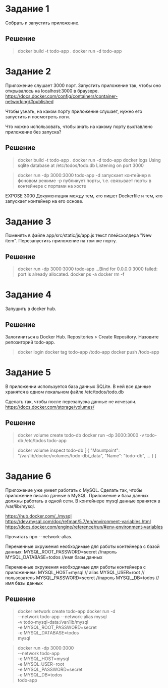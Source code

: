 # Задание 1

Собрать и запустить приложение.

## Решение
>docker build -t todo-app .
>docker run -d todo-app

# Задание 2

Приложение слушает 3000 порт.
Запустить приложение так, чтобы оно открывалось на localhost:3000 в браузере.
https://docs.docker.com/config/containers/container-networking/#published

Чтобы узнать, на каком порту приложение слушает, нужно его запустить и посмотреть логи.

Что можно использовать, чтобы знать на какому порту выставлено приложение без запуска?

## Решение
>docker build -t todo-app .
>docker run -d todo-app
>docker logs <container-id> 
Using sqlite database at /etc/todos/todo.db
Listening on port 3000

>docker run -dp 3000:3000 todo-app
-d запускает контейнер в фоновом режиме
-p публикует порты, т.е. связывает 
порты в контейнере с портами на хосте

EXPOSE 3000
Документация между тем, кто пишет Dockerfile и тем, кто запускает контейнер на его основе.

# Задание 3
Поменять в файле app/src/static/js/app.js текст плейсхолдера "New item". 
Перезапустить приложение на том же порту.

## Решение
>docker run -dp 3000:3000 todo-app
...Bind for 0.0.0.0:3000 failed: port is 
already allocated.
>docker ps -a
>docker rm -f <container-id>

# Задание 4
Запушить в docker hub.

## Решение
Залогиниться в Docker Hub.
Repositories > Create Repository.
Назовите репозиторий todo-app.
>docker login
>docker tag todo-app <username>/todo-app
>docker push <username>/todo-app

# Задание 5
В приложении используется база данных SQLite. 
В ней все данные хранятся в одном локальном файле /etc/todos/todo.db

Сделать так, чтобы после перезапуска данные не исчезали.
https://docs.docker.com/storage/volumes/

## Решение
>docker volume create todo-db
>docker run -dp 3000:3000 -v todo-db:/etc/todos todo-app

>docker volume inspect todo-db
[
    {
        "Mountpoint": "/var/lib/docker/volumes/todo-db/_data",
        "Name": "todo-db",
	…
    }
]

# Задание 6
Приложение уже умеет работать c MySQL.
Сделать так, чтобы приложение писало данные в MySQL.
Приложение и база данных должны работать в одной сети.
В контейнере mysql данные хранятся в /var/lib/mysql.

https://hub.docker.com/_/mysql
https://dev.mysql.com/doc/refman/5.7/en/environment-variables.html
https://docs.docker.com/engine/reference/run/#env-environment-variables

Прочитать про --network-alias.

Переменные окружения необходимые для работы контейнера с базой данных:
MYSQL_ROOT_PASSWORD=secret //пароль
MYSQL_DATABASE=todos //имя базы данных

Переменные окружения необходимые для работы контейнера с приложением:
MYSQL_HOST=mysql // alias
MYSQL_USER=root // пользователь
MYSQL_PASSWORD=secret //пароль
MYSQL_DB=todos // имя базы данных

## Решение
>docker network create todo-app
>docker run -d \
--network todo-app --network-alias mysql \
-v todo-mysql-data:/var/lib/mysql \
-e MYSQL_ROOT_PASSWORD=secret \
-e MYSQL_DATABASE=todos \
mysql

>docker run -dp 3000:3000 \
--network todo-app \
-e MYSQL_HOST=mysql \
-e MYSQL_USER=root \
-e MYSQL_PASSWORD=secret \
-e MYSQL_DB=todos \
todo-app